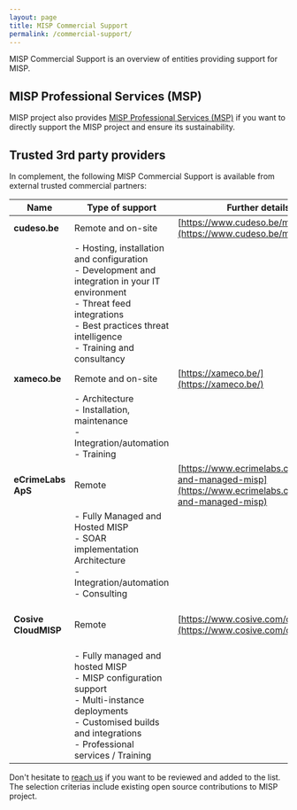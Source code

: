 ```yaml
---
layout: page
title: MISP Commercial Support
permalink: /commercial-support/
---
```


MISP Commercial Support is an overview of entities providing support for MISP.

## MISP Professional Services (MSP)
MISP project also provides [MISP Professional Services (MSP)](/professional-services/) if you want to directly support the MISP project and ensure its sustainability.

## Trusted 3rd party providers
In complement, the following MISP Commercial Support is available from external trusted commercial partners:

| Name   | Type of support | Further details  | Region |
|---|---|---|---|
| **cudeso.be**  | Remote and on-site | [https://www.cudeso.be/misp.html](https://www.cudeso.be/misp.html) | Europe |
|            | - Hosting, installation and configuration <br /> - Development and integration in your IT environment <br /> - Threat feed integrations <br /> - Best practices threat intelligence <br /> - Training and consultancy |   | |
| **xameco.be** | Remote and on-site | [https://xameco.be/](https://xameco.be/) | Europe |
|               | - Architecture <br />- Installation, maintenance<br />- Integration/automation<br />- Training | | |
| **eCrimeLabs ApS** | Remote | [https://www.ecrimelabs.com/hosted-and-managed-misp](https://www.ecrimelabs.com/hosted-and-managed-misp) | Europe |
|               | - Fully Managed and Hosted MISP<br />- SOAR implementation Architecture <br />- Integration/automation<br />- Consulting | | |
| **Cosive CloudMISP** | Remote | [https://www.cosive.com/cloud-misp](https://www.cosive.com/cloud-misp) | Australia / NZ / Asia Pacific |
|               | - Fully managed and hosted MISP<br/>- MISP configuration support<br/>- Multi-instance deployments<br/>- Customised builds and integrations<br/>- Professional services / Training | | |

Don't hesitate to [reach us](/support) if you want to be reviewed and added to the list. The selection criterias include existing open source contributions to MISP project.

